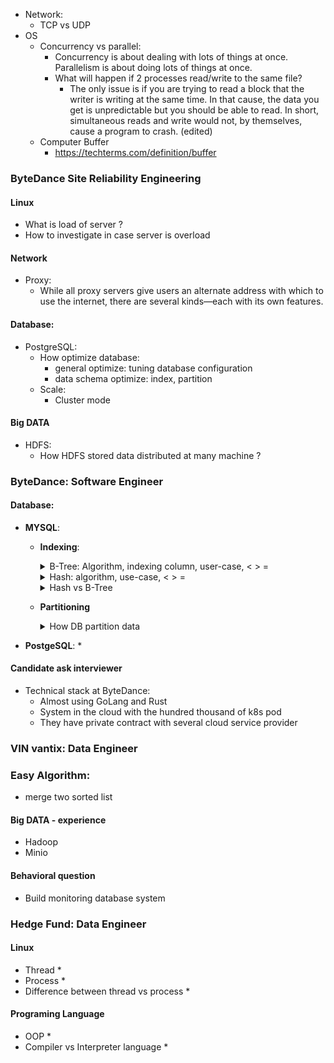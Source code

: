 * Network:
    * TCP vs UDP
* OS
    * Concurrency vs parallel:
        * Concurrency is about dealing with lots of things at once. Parallelism is about doing lots of things at once.
        * What will happen if 2 processes read/write to the same file?
            * The only issue is if you are trying to read a block that the writer is writing at the same time. In that
              cause, the data you get is unpredictable but you should be able to read. In short, simultaneous reads and
              write would not, by themselves, cause a program to crash.
              (edited)
    * Computer Buffer
        * https://techterms.com/definition/buffer

### ByteDance Site Reliability Engineering

#### Linux

* What is load of server ?
* How to investigate in case server is overload

#### Network

* Proxy:
    - While all proxy servers give users an alternate address with which to use the internet, there are several
      kinds—each with its own features.

#### Database:

* PostgreSQL:
    - How optimize database:
        - general optimize: tuning database configuration
        - data schema optimize: index, partition
    - Scale:
        - Cluster mode

#### Big DATA

* HDFS:
    - How HDFS stored data distributed at many machine ?

### ByteDance:  Software Engineer

#### Database:

+ **MYSQL**:
    + **Indexing**:
      <details>
      <summary>B-Tree: Algorithm, indexing column, user-case, < > = </summary>

        + B-Tree is a balanced tree: all branches of the tree have the same length.
        + [B- tree’s height should lie as low as possible, All the leaf nodes of the B-tree must be at the same level](https://www.geeksforgeeks.org/difference-between-b-tree-and-b-tree/)
        + How index work in this case: WHERE age = 5 and Where age > 5? The complexity to go to the next record?
            + [The MySQL optimizer will use the indexes where it thinks it is appropriate to do so](https://stackoverflow.com/questions/6747359/do-indexes-speed-up-greater-than-comparison-in-mysql)
        + As with other indexes on columns of InnoDB tables, a multi-valued index cannot be created with USING HASH;
          attempting to do so results in a warning: This storage engine does not support the HASH index algorithm,
          storage engine default was used instead. (USING BTREE is supported as usual.)
      </details>
      <details>
          <summary>Hash: algorithm, use-case, < > =</summary>
      </details>
      <details>
          <summary>Hash vs B-Tree</summary>
      </details>
    + **Partitioning**
      <details>
      <summary>How DB partition data</summary>

      </details>

* **PostgeSQL**:
    *

#### Candidate ask interviewer

* Technical stack at ByteDance:
    * Almost using GoLang and Rust
    * System in the cloud with the hundred thousand of k8s pod
    * They have private contract with several cloud service provider

### VIN vantix: Data Engineer

### Easy Algorithm:

* merge two sorted list

#### Big DATA - experience

* Hadoop
* Minio

#### Behavioral question

* Build monitoring database system

### Hedge Fund: Data Engineer

#### Linux

* Thread
    *
* Process
    *
* Difference between thread vs process
    *

#### Programing Language

* OOP
    *
* Compiler vs Interpreter language
    * 
